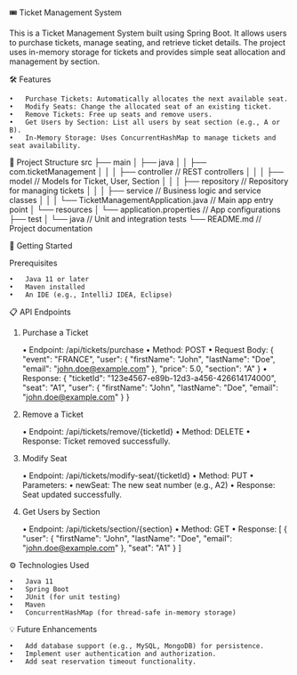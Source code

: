 🎟️ Ticket Management System

This is a Ticket Management System built using Spring Boot. It allows users to purchase tickets, manage seating, and retrieve ticket details. The project uses in-memory storage for tickets and provides simple seat allocation and management by section.

🛠️ Features

	•	Purchase Tickets: Automatically allocates the next available seat.
	•	Modify Seats: Change the allocated seat of an existing ticket.
	•	Remove Tickets: Free up seats and remove users.
	•	Get Users by Section: List all users by seat section (e.g., A or B).
	•	In-Memory Storage: Uses ConcurrentHashMap to manage tickets and seat availability.

📂 Project Structure
src
├── main
│   ├── java
│   │   ├── com.ticketManagement
│   │   │   ├── controller       // REST controllers
│   │   │   ├── model            // Models for Ticket, User, Section
│   │   │   ├── repository       // Repository for managing tickets
│   │   │   ├── service          // Business logic and service classes
│   │   │   └── TicketManagementApplication.java // Main app entry point
│   └── resources
│       └── application.properties // App configurations
├── test
│   └── java                     // Unit and integration tests
└── README.md                    // Project documentation

🚀 Getting Started

Prerequisites

	•	Java 11 or later
	•	Maven installed
	•	An IDE (e.g., IntelliJ IDEA, Eclipse)

 📋 API Endpoints

1. Purchase a Ticket

	•	Endpoint: /api/tickets/purchase
	•	Method: POST
	•	Request Body:
{
  "event": "FRANCE",
  "user": {
    "firstName": "John",
    "lastName": "Doe",
    "email": "john.doe@example.com"
  },
  "price": 5.0,
  "section": "A"
}
	•	Response:
{
  "ticketId": "123e4567-e89b-12d3-a456-426614174000",
  "seat": "A1",
  "user": {
    "firstName": "John",
    "lastName": "Doe",
    "email": "john.doe@example.com"
  }
}
2. Remove a Ticket

	•	Endpoint: /api/tickets/remove/{ticketId}
	•	Method: DELETE
	•	Response: Ticket removed successfully.

3. Modify Seat

	•	Endpoint: /api/tickets/modify-seat/{ticketId}
	•	Method: PUT
	•	Parameters:
	•	newSeat: The new seat number (e.g., A2)
	•	Response: Seat updated successfully.

4. Get Users by Section

	•	Endpoint: /api/tickets/section/{section}
	•	Method: GET
	•	Response: 
[
  {
    "user": {
      "firstName": "John",
      "lastName": "Doe",
      "email": "john.doe@example.com"
    },
    "seat": "A1"
  }
]

⚙️ Technologies Used

	•	Java 11
	•	Spring Boot
	•	JUnit (for unit testing)
	•	Maven
	•	ConcurrentHashMap (for thread-safe in-memory storage)

 💡 Future Enhancements

	•	Add database support (e.g., MySQL, MongoDB) for persistence.
	•	Implement user authentication and authorization.
	•	Add seat reservation timeout functionality.
